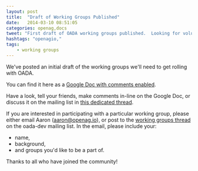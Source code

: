 ```yaml
---
layout: post
title:  "Draft of Working Groups Published"
date:   2014-03-10 08:51:05
categories: openag,docs
tweet: "First draft of OADA working groups published.  Looking for volunteers!"
hashtags: "openagio,"
tags: 
    - working groups
---
```


We've posted an initial draft of the working groups we'll need to get rolling with OADA.  

You can find it here as
a <a href="https://docs.google.com/document/d/1YANKSAnxbqt8CgeumTAvMCK6O5o_-Uj_J-kLjTDFPe0/edit?usp=sharing">Google Doc with comments enabled</a>.

Have a look, tell your friends, make comments in-line on the Google Doc, or discuss it on the mailing list in 
<a href="https://groups.google.com/forum/#!topic/oada-dev/dcE1gSPthA4">this dedicated thread</a>.

If you are interested in participating with a particular working group, please either email Aaron (<a href="mailto:aaron@openag.io">aaron@openag.io</a>),
or post to the <a href="https://groups.google.com/forum/#!topic/oada-dev/dcE1gSPthA4">working groups thread</a> on the oada-dev mailing list.  In the email, please include your:

- name, 
- background, 
- and groups you'd like to be a part of.

Thanks to all who have joined the community!
